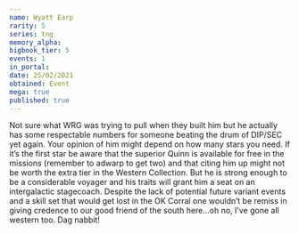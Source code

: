 ```yaml
---
name: Wyatt Earp
rarity: 5
series: tng
memory_alpha:
bigbook_tier: 5
events: 1
in_portal:
date: 25/02/2021
obtained: Event
mega: true
published: true
---
```


Not sure what WRG was trying to pull when they built him but he actually has some respectable numbers for someone beating the drum of DIP/SEC yet again. Your opinion of him might depend on how many stars you need. If it’s the first star be aware that the superior Quinn is available for free in the missions (remember to adwarp to get two) and that citing him up might not be worth the extra tier in the Western Collection. But he is strong enough to be a considerable voyager and his traits will grant him a seat on an intergalactic stagecoach.
Despite the lack of potential future variant events and a skill set that would get lost in the OK Corral one wouldn’t be remiss in giving credence to our good friend of the south here...oh no, I’ve gone all western too. Dag nabbit!
